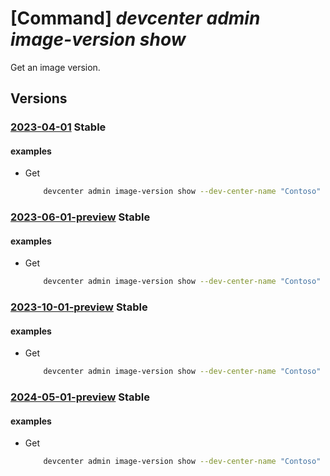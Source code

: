 # [Command] _devcenter admin image-version show_

Get an image version.

## Versions

### [2023-04-01](/Resources/mgmt-plane/L3N1YnNjcmlwdGlvbnMve30vcmVzb3VyY2Vncm91cHMve30vcHJvdmlkZXJzL21pY3Jvc29mdC5kZXZjZW50ZXIvZGV2Y2VudGVycy97fS9nYWxsZXJpZXMve30vaW1hZ2VzL3t9L3ZlcnNpb25zL3t9/2023-04-01.xml) **Stable**

<!-- mgmt-plane /subscriptions/{}/resourcegroups/{}/providers/microsoft.devcenter/devcenters/{}/galleries/{}/images/{}/versions/{} 2023-04-01 -->

#### examples

- Get
    ```bash
        devcenter admin image-version show --dev-center-name "Contoso" --gallery-name "DefaultDevGallery" --image-name "Win11" --resource-group "rg1" --version-name "1.0.0"
    ```

### [2023-06-01-preview](/Resources/mgmt-plane/L3N1YnNjcmlwdGlvbnMve30vcmVzb3VyY2Vncm91cHMve30vcHJvdmlkZXJzL21pY3Jvc29mdC5kZXZjZW50ZXIvZGV2Y2VudGVycy97fS9nYWxsZXJpZXMve30vaW1hZ2VzL3t9L3ZlcnNpb25zL3t9/2023-06-01-preview.xml) **Stable**

<!-- mgmt-plane /subscriptions/{}/resourcegroups/{}/providers/microsoft.devcenter/devcenters/{}/galleries/{}/images/{}/versions/{} 2023-06-01-preview -->

#### examples

- Get
    ```bash
        devcenter admin image-version show --dev-center-name "Contoso" --gallery-name "DefaultDevGallery" --image-name "Win11" --resource-group "rg1" --version-name "1.0.0"
    ```

### [2023-10-01-preview](/Resources/mgmt-plane/L3N1YnNjcmlwdGlvbnMve30vcmVzb3VyY2Vncm91cHMve30vcHJvdmlkZXJzL21pY3Jvc29mdC5kZXZjZW50ZXIvZGV2Y2VudGVycy97fS9nYWxsZXJpZXMve30vaW1hZ2VzL3t9L3ZlcnNpb25zL3t9/2023-10-01-preview.xml) **Stable**

<!-- mgmt-plane /subscriptions/{}/resourcegroups/{}/providers/microsoft.devcenter/devcenters/{}/galleries/{}/images/{}/versions/{} 2023-10-01-preview -->

#### examples

- Get
    ```bash
        devcenter admin image-version show --dev-center-name "Contoso" --gallery-name "DefaultDevGallery" --image-name "Win11" --resource-group "rg1" --version-name "1.0.0"
    ```

### [2024-05-01-preview](/Resources/mgmt-plane/L3N1YnNjcmlwdGlvbnMve30vcmVzb3VyY2Vncm91cHMve30vcHJvdmlkZXJzL21pY3Jvc29mdC5kZXZjZW50ZXIvZGV2Y2VudGVycy97fS9nYWxsZXJpZXMve30vaW1hZ2VzL3t9L3ZlcnNpb25zL3t9/2024-05-01-preview.xml) **Stable**

<!-- mgmt-plane /subscriptions/{}/resourcegroups/{}/providers/microsoft.devcenter/devcenters/{}/galleries/{}/images/{}/versions/{} 2024-05-01-preview -->

#### examples

- Get
    ```bash
        devcenter admin image-version show --dev-center-name "Contoso" --gallery-name "DefaultDevGallery" --image-name "Win11" --resource-group "rg1" --version-name "1.0.0"
    ```
